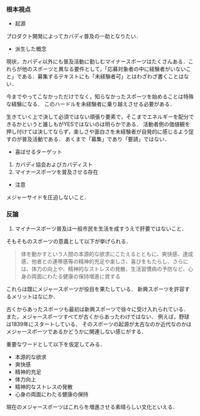 
<!--
- ?給与管理
- ?勤怠管理
- ?本社設備
- ?営業スタイル
- ?経理部門
- ?ピラミッド体制とアメーバ体制とフラット体制
- ?ミッションユニット
- ?ルーティンワークとプロジェクトワーク
- ?根本視点
-->



### 根本視点

- 起源

プロダクト開発によってカバディ普及の一助となりたい．

- 派生した概念

現状，カバディ以外にも普及活動に勤しむマイナースポーツはたくさんある．これらが他のスポーツと異なる要件として，「応募対象者の中に経験者がいないこと」である．募集するテキストにも「未経験者可」とはわざわざ書くことはない．

今までやってこなかっただけでなく，知らなかったスポーツを始めることは特殊な経験になる．
このハードルを未経験者に乗り越えさせる必要がある．

生きていく上で決して必須ではない頑張り要素で，そこまでエネルギーを配分できるかというと誰しもがYESではないのは明らかである．
活動者側の価値観を押し付けては決してならず，楽しさや面白さを未経験者が自発的に感じるよう促すのが普及活動である．
あくまで「募集」であり「要請」ではない．

- 喜ばせるターゲット

1. カバディ協会およびカバディスト
2. マイナースポーツを普及させる存在

- 注意

メジャーサイドを圧迫しないこと．

### 反論

1. マイナースポーツ普及は一般市民を生活を成すうえで肝要ではないこと．

そもそものスポーツの意義として以下が挙げられる．
> 体を動かすという人間の本源的な欲求にこたえるとともに、爽快感、達成感、他者との連帯感等の精神的充足や楽しさ、喜びをもたらし、さらには、体力の向上や、精神的なストレスの発散、生活習慣病の予防など、心身の両面にわたる健康の保持増進に資する

これらは既にメジャースポーツが役目を果たしている．
新興スポーツを許容するメリットはなにか．

古くからあったスポーツも最初は新興スポーツで徐々に受け入れられている．
また，メジャースポーツすべてが古くからあったわけではない．
例えば，野球は1839年にスタートしている．
そのスポーツの起源が太古なのか近代なのかはメジャースポーツであるかどうかに関連しない感じがする．

重要なワードとして以下を仮定してみる．

- 本源的な欲求
- 爽快感
- 精神的充足
- 体力向上
- 精神的なストレスの発散
- 心身の両面にわたる健康の保持

現在のメジャースポーツはこれらを増進させる素晴らしい文化といえる．
